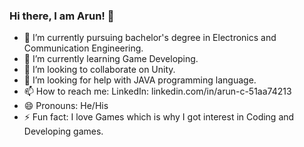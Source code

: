 ### Hi there, I am Arun! 👋

- 🔭 I’m currently pursuing bachelor's degree in Electronics and Communication Engineering.
- 🌱 I’m currently learning Game Developing.
- 👯 I’m looking to collaborate on Unity.
- 🤔 I’m looking for help with JAVA programming language.
- 📫 How to reach me: LinkedIn: linkedin.com/in/arun-c-51aa74213
- 😄 Pronouns: He/His
- ⚡ Fun fact: I love Games which is why I got interest in Coding and Developing games.

